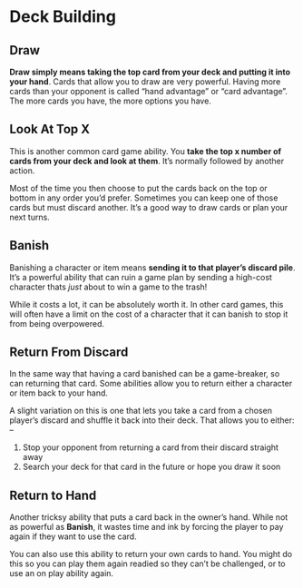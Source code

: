 # Deck Building

## Draw

**Draw simply means taking the top card from your deck and putting it into your hand**. Cards that allow you to draw are very powerful. Having more cards than your opponent is called “hand advantage” or “card advantage”. The more cards you have, the more options you have.

## Look At Top X

This is another common card game ability. You **take the top x number of cards from your deck and look at them**. It’s normally followed by another action.

Most of the time you then choose to put the cards back on the top or bottom in any order you’d prefer. Sometimes you can keep one of those cards but must discard another. It’s a good way to draw cards or plan your next turns.

## Banish

Banishing a character or item means **sending it to that player’s discard pile**. It’s a powerful ability that can ruin a game plan by sending a high-cost character thats _just_ about to win a game to the trash!

While it costs a lot, it can be absolutely worth it. In other card games, this will often have a limit on the cost of a character that it can banish to stop it from being overpowered.

## Return From Discard

In the same way that having a card banished can be a game-breaker, so can returning that card. Some abilities allow you to return either a character or item back to your hand.

A slight variation on this is one that lets you take a card from a chosen player’s discard and shuffle it back into their deck. That allows you to either: –

1. Stop your opponent from returning a card from their discard straight away
2. Search your deck for that card in the future or hope you draw it soon

## Return to Hand

Another tricksy ability that puts a card back in the owner’s hand. While not as powerful as **Banish**, it wastes time and ink by forcing the player to pay again if they want to use the card.

You can also use this ability to return your own cards to hand. You might do this so you can play them again readied so they can’t be challenged, or to use an on play ability again.
